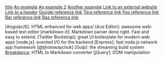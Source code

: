 [title](https://www.example.com)
[An example](https://example.com "Title for An example")
[An example 2](https://example.com (Title for An example))
[Another example](baz 'Title for Another example')
[Link to an external website](https://example.com)
[Link to a header](#header-id)
[Google reference link](google)
[Tera reference link](tera)
[Foo reference link](foo)
[Bar reference link](bar)
[Baz reference link](baz)

[AngularJS]: HTML enhanced for web apps!
[Ace Editor]: awesome web-based text editor
[markdown-it]: Markdown parser done right. Fast and easy to extend.
[Twitter Bootstrap]: great UI boilerplate for modern web apps
[node.js]: evented I/O for the backend
[Express]: fast node.js network app framework [@tjholowaychuk]
[Gulp]: the streaming build system
[Breakdance](https://breakdance.github.io/breakdance/): HTML to Markdown converter
[jQuery]: DOM manipulation

[google]: https://google.com

  [tera]: https://tera.netlify.app/

  [foo]: http://example.com/  "Optional Title One"

  [bar]: http://example.com/  'Optional Title Two'
  [baz]: http://example.com/  (Optional Title Three)
